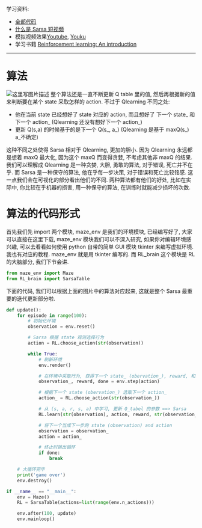 学习资料:

- [全部代码](https://github.com/MorvanZhou/Reinforcement-learning-with-tensorflow/tree/master/contents/3_Sarsa_maze)
- [什么是 Sarsa 短视频](https://morvanzhou.github.io/tutorials/machine-learning/ML-intro/4-04-sarsa/)
- 模拟视频效果[Youtube](https://www.youtube.com/playlist?list=PLXO45tsB95cLYyEsEylpPvTY-8ErPt2O_), [Youku](http://list.youku.com/albumlist/show/id_27485743)
- 学习书籍 [Reinforcement learning: An introduction](http://ufal.mff.cuni.cz/~straka/courses/npfl114/2016/sutton-bookdraft2016sep.pdf)


----------
# 算法
![这里写图片描述](https://morvanzhou.github.io/static/results/reinforcement-learning/3-1-1.png)
整个算法还是一直不断更新 Q table 里的值, 然后再根据新的值来判断要在某个 state 采取怎样的 action. 不过于 Qlearning 不同之处:

- 他在当前 state 已经想好了 state 对应的 action, 而且想好了 下一个 state_ 和下一个 action_ (Qlearning 还没有想好下一个 action_)
- 更新 Q(s,a) 的时候基于的是下一个 Q(s_, a_) (Qlearning 是基于 maxQ(s_) a_不确定)

这种不同之处使得 Sarsa 相对于 Qlearning, 更加的胆小. 因为 Qlearning 永远都是想着 maxQ 最大化, 因为这个 maxQ 而变得贪婪, 不考虑其他非 maxQ 的结果. 我们可以理解成 Qlearning 是一种贪婪, 大胆, 勇敢的算法, 对于错误, 死亡并不在乎. 而 Sarsa 是一种保守的算法, 他在乎每一步决策, 对于错误和死亡比较铭感. 这一点我们会在可视化的部分看出他们的不同. 两种算法都有他们的好处, 比如在实际中, 你比较在乎机器的损害, 用一种保守的算法, 在训练时就能减少损坏的次数.

# 算法的代码形式

首先我们先 import 两个模块, maze_env 是我们的环境模块, 已经编写好了, 大家可以直接在这里下载, maze_env 模块我们可以不深入研究, 如果你对编辑环境感兴趣, 可以去看看如何使用 python 自带的简单 GUI 模块 tkinter 来编写虚拟环境. 我也有对应的教程. maze_env 就是用 tkinter 编写的. 而 RL_brain 这个模块是 RL 的大脑部分, 我们下节会讲.

```python
from maze_env import Maze
from RL_brain import SarsaTable
```
下面的代码, 我们可以根据上面的图片中的算法对应起来, 这就是整个 Sarsa 最重要的迭代更新部分啦.

```python
def update():
    for episode in range(100):
        # 初始化环境
        observation = env.reset()

        # Sarsa 根据 state 观测选择行为
        action = RL.choose_action(str(observation))

        while True:
            # 刷新环境
            env.render()

            # 在环境中采取行为, 获得下一个 state_ (obervation_), reward, 和是否终止
            observation_, reward, done = env.step(action)

            # 根据下一个 state (obervation_) 选取下一个 action_
            action_ = RL.choose_action(str(observation_))

            # 从 (s, a, r, s, a) 中学习, 更新 Q_tabel 的参数 ==> Sarsa
            RL.learn(str(observation), action, reward, str(observation_), action_)

            # 将下一个当成下一步的 state (observation) and action
            observation = observation_
            action = action_

            # 终止时跳出循环
            if done:
                break

    # 大循环完毕
    print('game over')
    env.destroy()

if __name__ == "__main__":
    env = Maze()
    RL = SarsaTable(actions=list(range(env.n_actions)))

    env.after(100, update)
    env.mainloop()
```
